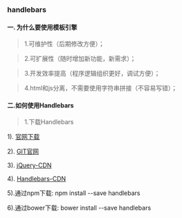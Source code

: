 ### handlebars
#### 一. 为什么要使用模板引擎

> 1.可维护性（后期修改方便）；

> 2.可扩展性（随时增加新功能，新需求）；

> 3.开发效率提高（程序逻辑组织更好，调试方便）；

> 4.html和js分离，不需要使用字符串拼接（不容易写错）；

#### 二.如何使用Handlebars
> 1.下载Handlebars

  1). [官网下载](http://handlebarsjs.com./installation.html)

  2). [GIT官网](https://github.com/daaain/Handlebars.git)

  3). [jQuery-CDN](http://www.bootcdn.cn/jquery/)

  4). [Handlebars-CDN](http://www.bootcdn.cn/handlebars.js/)

  5).通过npm下载: npm install --save handlebars

  6).通过bower下载: bower install --save handlebars
